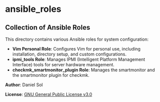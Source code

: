 # ansible_roles

## Collection of Ansible Roles

This directory contains various Ansible roles for system configuration:

- **Vim Personal Role**: Configures Vim for personal use, including installation, directory setup, and custom configurations.
- **ipmi_tools Role**: Manages IPMI (Intelligent Platform Management Interface) tools for server hardware management.
- **checkmk_smartmonitor_plugin Role**: Manages the smartmonitor and the smartmonitor plugin for checkmk.

**Author**: Daniel Sol  

**License**: [GNU General Public License v3.0](https://www.gnu.org/licenses/gpl-3.0.html)
